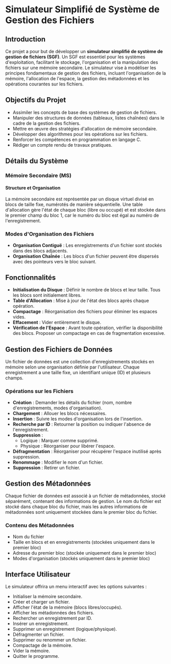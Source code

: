 # Simulateur Simplifié de Système de Gestion des Fichiers

## Introduction
Ce projet a pour but de développer un **simulateur simplifié de système de gestion de fichiers (SGF)**. Un SGF est essentiel pour les systèmes d'exploitation, facilitant le stockage, l'organisation et la manipulation des fichiers sur une mémoire secondaire. Le simulateur vise à modéliser les principes fondamentaux de gestion des fichiers, incluant l'organisation de la mémoire, l'allocation de l'espace, la gestion des métadonnées et les opérations courantes sur les fichiers.

## Objectifs du Projet
- Assimiler les concepts de base des systèmes de gestion de fichiers.
- Manipuler des structures de données (tableaux, listes chaînées) dans le cadre de la gestion des fichiers.
- Mettre en œuvre des stratégies d'allocation de mémoire secondaire.
- Développer des algorithmes pour les opérations sur les fichiers.
- Renforcer les compétences en programmation en langage C.
- Rédiger un compte rendu de travaux pratiques.

## Détails du Système

### Mémoire Secondaire (MS)
#### Structure et Organisation
La mémoire secondaire est représentée par un disque virtuel divisé en blocs de taille fixe, numérotés de manière séquentielle. Une table d'allocation gère l'état de chaque bloc (libre ou occupé) et est stockée dans le premier champ du bloc 1, car le numéro du bloc est égal au numéro de l'enregistrement.

### Modes d'Organisation des Fichiers
- **Organisation Contiguë** : Les enregistrements d'un fichier sont stockés dans des blocs adjacents.
- **Organisation Chaînée** : Les blocs d'un fichier peuvent être dispersés avec des pointeurs vers le bloc suivant.

## Fonctionnalités
- **Initialisation du Disque** : Définir le nombre de blocs et leur taille. Tous les blocs sont initialement libres.
- **Table d'Allocation** : Mise à jour de l'état des blocs après chaque opération.
- **Compactage** : Réorganisation des fichiers pour éliminer les espaces vides.
- **Effacement** : Vider entièrement le disque.
- **Vérification de l'Espace** : Avant toute opération, vérifier la disponibilité des blocs. Proposer un compactage en cas de fragmentation excessive.

## Gestion des Fichiers de Données
Un fichier de données est une collection d'enregistrements stockés en mémoire selon une organisation définie par l'utilisateur. Chaque enregistrement a une taille fixe, un identifiant unique (ID) et plusieurs champs.

### Opérations sur les Fichiers
- **Création** : Demander les détails du fichier (nom, nombre d'enregistrements, modes d'organisation).
- **Chargement** : Allouer les blocs nécessaires.
- **Insertion** : Suivre les modes d'organisation lors de l'insertion.
- **Recherche par ID** : Retourner la position ou indiquer l'absence de l'enregistrement.
- **Suppression** :
  - Logique : Marquer comme supprimé.
  - Physique : Réorganiser pour libérer l'espace.
- **Défragmentation** : Réorganiser pour récupérer l'espace inutilisé après suppression.
- **Renommage** : Modifier le nom d'un fichier.
- **Suppression** : Retirer un fichier.

## Gestion des Métadonnées
Chaque fichier de données est associé à un fichier de métadonnées, stocké séparément, contenant des informations de gestion. Le nom du fichier est stocké dans chaque bloc du fichier, mais les autres informations de métadonnées sont uniquement stockées dans le premier bloc du fichier.

### Contenu des Métadonnées
- Nom du fichier
- Taille en blocs et en enregistrements (stockées uniquement dans le premier bloc)
- Adresse du premier bloc (stockée uniquement dans le premier bloc)
- Modes d'organisation (stockés uniquement dans le premier bloc)

## Interface Utilisateur
Le simulateur offrira un menu interactif avec les options suivantes :
- Initialiser la mémoire secondaire.
- Créer et charger un fichier.
- Afficher l'état de la mémoire (blocs libres/occupés).
- Afficher les métadonnées des fichiers.
- Rechercher un enregistrement par ID.
- Insérer un enregistrement.
- Supprimer un enregistrement (logique/physique).
- Défragmenter un fichier.
- Supprimer ou renommer un fichier.
- Compactage de la mémoire.
- Vider la mémoire.
- Quitter le programme.
